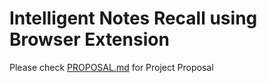 # Intelligent Notes Recall using Browser Extension

Please check [PROPOSAL.md](PROPOSAL.md) for Project Proposal
